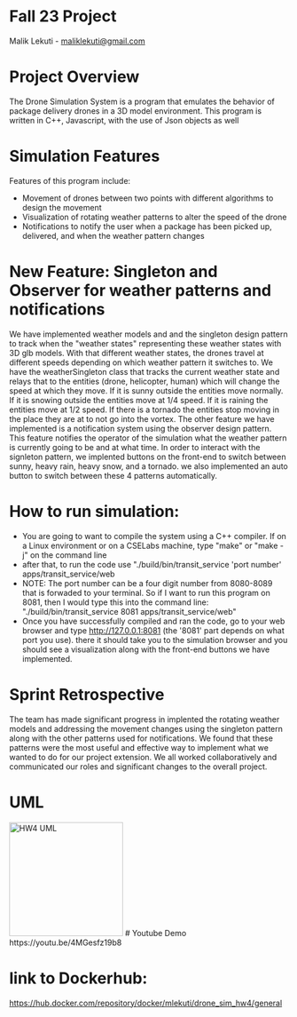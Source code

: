 #  Fall 23 Project <br>
Malik Lekuti - maliklekuti@gmail.com


# Project Overview 
The Drone Simulation System is a program that emulates the behavior of package delivery drones in
a 3D model environment. This program is written in C++, Javascript, with the use of Json objects as well

# Simulation Features 
Features of this program include: <br>
- Movement of drones between two points with different algorithms to design the movement
- Visualization of rotating weather patterns to alter the speed of the drone
- Notifications to notify the user when a package has been picked up, delivered, and when the weather pattern changes

# New Feature: Singleton and Observer for weather patterns and notifications
We have implemented weather models and and the singleton design pattern to track when the "weather states" representing these weather states with 3D glb models. With that different weather states, the drones travel
at different speeds depending on which weather pattern it switches to. We have the weatherSingleton class that tracks the current weather state and relays that 
to the entities (drone, helicopter, human) which will change the speed at which they move. If it is sunny outside the entities move normally. If it is snowing outside the entities move at 1/4 speed. If it is raining the entities move at 1/2 speed. If there is a tornado the entities stop moving in the place they are at to not go into the vortex. The other feature we have implemented is a notification system using the observer design pattern. This feature notifies the operator of the simulation what the weather pattern is currently going to be and at what time. In order to interact with the signleton pattern, we implented buttons on the 
front-end to switch between sunny, heavy rain, heavy snow, and a tornado. we also implemented an auto button to switch between these 4 patterns automatically.

# How to run simulation:
- You are going to want to compile the system using a C++ compiler. If on a Linux environment or on a CSELabs machine, type "make" or "make -j" on the command line 
- after that, to run the code use "./build/bin/transit_service 'port number' apps/transit_service/web
- NOTE: The port number can be a four digit number from 8080-8089 that is forwaded to your terminal. So if I want to run this program on 8081, then I would type this 
into the command line: "./build/bin/transit_service 8081 apps/transit_service/web"
- Once you have successfully compiled and ran the code, go to your web browser and type http://127.0.0.1:8081 (the '8081' part depends on what port you use). there
it should take you to the simulation browser and you should see a visualization along with the front-end buttons we have implemented.

# Sprint Retrospective

The team has made significant progress in implented the rotating weather models and addressing the movement changes using the singleton pattern along with the other 
patterns used for notifications. We found that these patterns were the most useful and effective way to implement what we wanted to do for our project extension. We 
all worked collaboratively and communicated our roles and significant changes to the overall project.

# UML 
<img width="205" alt="HW4 UML" src="https://media.github.umn.edu/user/26678/files/a9982fa0-627f-46ff-a13d-59e9d8ede5ff">
# Youtube Demo
https://youtu.be/4MGesfz19b8


# link to Dockerhub: 
https://hub.docker.com/repository/docker/mlekuti/drone_sim_hw4/general
